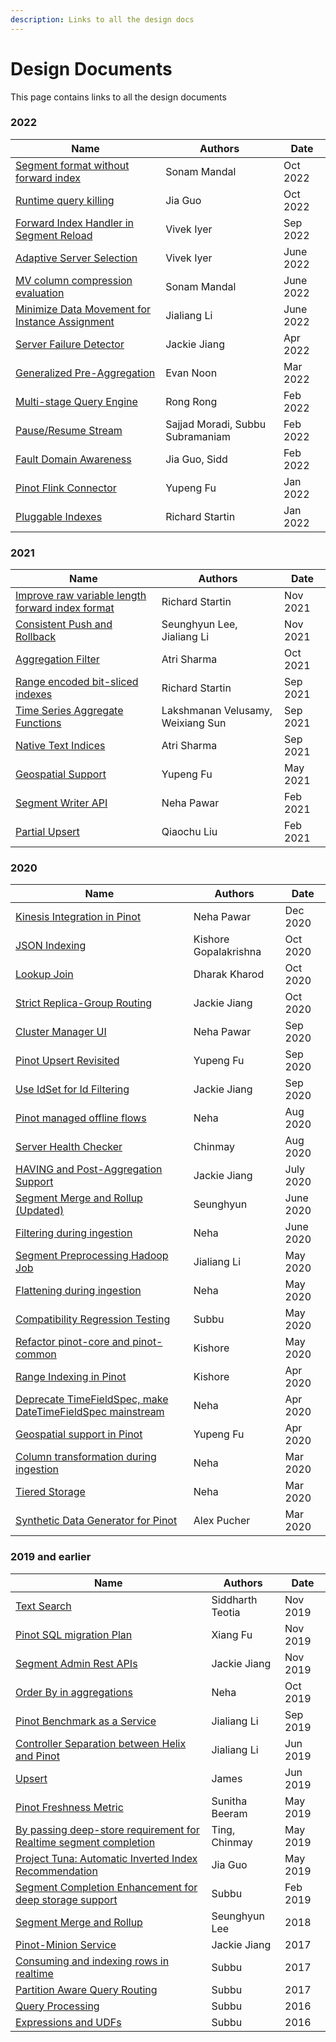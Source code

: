 ```yaml
---
description: Links to all the design docs
---
```


# Design Documents

This page contains links to all the design documents

### 2022

| Name                                                                                                                                                     | Authors                          | Date      |
| -------------------------------------------------------------------------------------------------------------------------------------------------------- | -------------------------------- | --------- |
| [Segment format without forward index](https://docs.google.com/document/d/1MNLLhYCg5e-UFBQ6wTBODd41sDsbjevwRfwoGuNowWw/edit#heading=h.jwlk6va28akf)      | Sonam Mandal                     | Oct 2022  |
| [Runtime query killing](https://docs.google.com/document/d/1Z9DYAfKznHQI9Wn8BjTWZYTcNRVGiPP0B8aEP3w\_1jQ/edit#heading=h.o3jia8j0k10u)                    | Jia Guo                          | Oct 2022  |
| [Forward Index Handler in Segment Reload](https://docs.google.com/document/d/1Gai0DHBnyR4joG\_8AcoR-27\_exEBTpVfTFU04HyPdd8/edit#heading=h.liwwtls82n1z) | Vivek Iyer                       | Sep 2022  |
| [Adaptive Server Selection](https://docs.google.com/document/d/1w8YVpKIj0S62NvwDpf1HgruwxJYJ6ODuKQLjGXupH8w/edit#heading=h.u87pirlgxhmf)                 | Vivek Iyer                       | June 2022 |
| [MV column compression evaluation](https://docs.google.com/document/d/1BWtNKvxL1Uaydni\_BJCgWN8i9\_WeSdgL3Ksh4IpY\_K0/edit)                              | Sonam Mandal                     | June 2022 |
| [Minimize Data Movement for Instance Assignment](https://docs.google.com/document/d/1\_Fn-yNjt9Ih0SQiIqIhCEvE9BvYugvAhB4tgWH-VoWE/edit)                  | Jialiang Li                      | June 2022 |
| [Server Failure Detector](https://docs.google.com/document/d/1X32OMT6lC4pCveQVzK6OvRlaW0kE9HZ2vn\_EHzesM1w/edit?usp=sharing)                             | Jackie Jiang                     | Apr 2022  |
| [Generalized Pre-Aggregation](https://docs.google.com/document/d/17nMXwmDa7-eopzSaQ4XhbfnbF7myQMzDshanSPXLK0s/edit?usp=sharing)                          | Evan Noon                        | Mar 2022  |
| [Multi-stage Query Engine](https://docs.google.com/document/d/10-vL\_bUrI-Pi2oYudWyUlQl9Kf0cLrW-Z8hGczkCPik/edit?usp=sharing)                            | Rong Rong                        | Feb 2022  |
| [Pause/Resume Stream](https://docs.google.com/document/d/1uuXuif0SfMTnH3ykfuzXXNjh-LyszjilodD\_mdlilZg/edit)                                             | Sajjad Moradi, Subbu Subramaniam | Feb 2022  |
| [Fault Domain Awareness](https://docs.google.com/document/d/1KmJ1DsYXVdzrojj\_JYBHRJ2gRMQ5y-o63YqPs7ei7nI/edit)                                          | Jia Guo, Sidd                    | Feb 2022  |
| [Pinot Flink Connector](https://docs.google.com/document/d/1GVoFHOHSDPs1MEDKEmKguKwWMqM1lwQKj2e64RAKDf8/edit#heading=h.uvocz0dwkepo)                     | Yupeng Fu                        | Jan 2022  |
| [Pluggable Indexes](https://docs.google.com/document/d/1Slu7klgQn\_3RcEJWUuHq9AF0v5ZDA9M2Y0dy8iqrtLQ/edit)                                               | Richard Startin                  | Jan 2022  |

### 2021

| Name                                                                                                                                     | Authors                           | Date     |
| ---------------------------------------------------------------------------------------------------------------------------------------- | --------------------------------- | -------- |
| [Improve raw variable length forward index format](https://docs.google.com/document/d/1Y7MyQGmDD2fI7brOOFQtToxd8ML837qRuc3IlNYFvCw/edit) | Richard Startin                   | Nov 2021 |
| [Consistent Push and Rollback](https://docs.google.com/document/d/1PUy4wSUPFyEWEW3a88Mipdug3cPj4EpV\_\_lx-BVUTYk/edit?usp=sharing)       | Seunghyun Lee, Jialiang Li        | Nov 2021 |
| [Aggregation Filter](https://docs.google.com/document/d/1qJzG1CmyVZpLN6rdI8V0zUWEaIjQ86hDL9XwrcPKcTs/edit?usp=sharing)                   | Atri Sharma                       | Oct 2021 |
| [Range encoded bit-sliced indexes](https://docs.google.com/document/d/1se2OgqXJiD7r7S7U6SUmTIAApO66QIrAYosxvXHEXlw/edit)                 | Richard Startin                   | Sep 2021 |
| [Time Series Aggregate Functions](https://docs.google.com/document/d/1D5tyd-gFIe5QjL8XYLQmL5\_traw-jtKkzeF96G3naes/edit?usp=sharing)     | Lakshmanan Velusamy, Weixiang Sun | Sep 2021 |
| [Native Text Indices](https://docs.google.com/document/d/1PMhoRy6WF46C4d4mw0LVe9b8Vjqes6vsXZkmxXzMYzw/edit?usp=sharing)                  | Atri Sharma                       | Sep 2021 |
| [Geospatial Support](https://docs.google.com/document/d/1Mkm5RHS\_tof-vIUt5-UNeOgRYSBAN6M\_pN-hedV6Q0g/edit?usp=sharing)                 | Yupeng Fu                         | May 2021 |
| [Segment Writer API](https://docs.google.com/document/d/1f\_JlegCkH\_Zysm80maLnv7iqgWtD9uPiBLkeLmMUoNg/edit)                             | Neha Pawar                        | Feb 2021 |
| [Partial Upsert](https://docs.google.com/document/d/1qrTD7x23FlPrAUVIFbWs6GSBtTsztWhWgis-xr1lGMs/edit?usp=sharing)                       | Qiaochu Liu                       | Feb 2021 |

### 2020

| Name                                                                                                                                                                      | Authors               | Date      |
| ------------------------------------------------------------------------------------------------------------------------------------------------------------------------- | --------------------- | --------- |
| [Kinesis Integration in Pinot](https://docs.google.com/document/d/1hFbzumQAGALAi8XZMOsVlwVHN-s2t37MA5QUfduL4Yk/edit?usp=sharing)                                          | Neha Pawar            | Dec 2020  |
| [JSON Indexing](https://docs.google.com/document/d/1ZBkZUjlkTH7pA1dN\_hLAUXhuP1pIo4WmtM5YXktUifg/edit?usp=sharing)                                                        | Kishore Gopalakrishna | Oct 2020  |
| [Lookup Join](https://docs.google.com/document/d/1InWmxbRqwcqIakzvoEWHLxtX4XR9H5L01256EbAUHV8/edit?usp=sharing)                                                           | Dharak Kharod         | Oct 2020  |
| [Strict Replica-Group Routing](https://docs.google.com/document/d/1B5SghG0x5JHfZrKMBjiv\_m3Dd969hfyWgc1joKZpJIU/edit?usp=sharing)                                         | Jackie Jiang          | Oct 2020  |
| [Cluster Manager UI](https://docs.google.com/document/d/1E6OWyt-NvOpbBsOH1qwi5v8DcNSgT4PTLJ21TKYIsoI/edit#heading=h.8xhj1hrxrxl)                                          | Neha Pawar            | Sep 2020  |
| [Pinot Upsert Revisited](https://docs.google.com/document/d/1qljEMndPMxbbKtjlVn9mn2toz7Qrk0TGQsHLfI--7h8/edit#heading=h.lsfmyoyyxtgt)                                     | Yupeng Fu             | Sep 2020  |
| [Use IdSet for Id Filtering](https://docs.google.com/document/d/1s6DZ9eTPqH7vaKQlPjKiWb\_OBC3hkkEGICIzcd5gozc/edit?usp=sharing)                                           | Jackie Jiang          | Sep 2020  |
| [Pinot managed offline flows](https://docs.google.com/document/d/1-e\_9aHQB4HXS38ONtofdxNvMsGmAoYfSnc2LP88MbIc/edit#heading=h.60ws8it8iwvp)                               | Neha                  | Aug 2020  |
| [Server Health Checker](https://docs.google.com/document/d/1PP\_RaDuS7KGeF9RnAcRFJRCA8aCVxxVLTJn-c3hg9qQ/edit)                                                            | Chinmay               | Aug 2020  |
| [HAVING and Post-Aggregation Support](https://docs.google.com/document/d/1Dg1KXpxIdl75Tsg2YFCYVeE8sMAIj64ZWoxDcj1cHwo/edit?usp=sharing)                                   | Jackie Jiang          | July 2020 |
| [Segment Merge and Rollup (Updated)](https://docs.google.com/document/d/1-AKCfXNXdoNjFIvJ87wjWwFM\_38gS0NCwFrIYjYsqp8/edit)                                               | Seunghyun             | June 2020 |
| [Filtering during ingestion](https://docs.google.com/document/d/1Cahnas3nh0XErETH0KHLaecN6xCnRVYWNKO3rDn7qcI/edit)                                                        | Neha                  | June 2020 |
| [Segment Preprocessing Hadoop Job](https://docs.google.com/document/d/1BnjjVj3OLuo-vmOt0WjqEFbUC9AZgCDuDxCtLEFPM34/edit?usp=sharing)                                      | Jialiang Li           | May 2020  |
| [Flattening during ingestion](https://docs.google.com/document/d/1IYCsYCgGn6YMWTDG4-i61Hxbtnac2dCuhvDKUZIxDYg/edit?usp=sharing)                                           | Neha                  | May 2020  |
| [Compatibility Regression Testing](https://docs.google.com/document/d/1yNlvnLKDNUuyRWOKYYF01FWW9weYMGoaLRtU-CueciM/edit#heading=h.sbzlx23tnq14)                           | Subbu                 | May 2020  |
| [Refactor pinot-core and pinot-common](https://docs.google.com/document/d/1urROfQZuTE8JJmW3IMCeB2i3FYoEyG1TCyPsxvSaNuw/edit?usp=sharing)                                  | Kishore               | May 2020  |
| [Range Indexing in Pinot](https://docs.google.com/document/d/1eisu7L-ERLs1OZCASOz3qSpzZfoipplKrYgmBXaFobw/edit?usp=sharing)                                               | Kishore               | Apr 2020  |
| [Deprecate TimeFieldSpec, make DateTimeFieldSpec mainstream](https://docs.google.com/document/d/1SU1jCjfsIDSA960fD5YWQbD72p8UdGF0c7CroFNt9Ho/edit#heading=h.qeqkd3x33xzp) | Neha                  | Apr 2020  |
| [Geospatial support in Pinot](https://docs.google.com/document/d/1Mkm5RHS\_tof-vIUt5-UNeOgRYSBAN6M\_pN-hedV6Q0g/edit?ts=5ea0b8d4#heading=h.i45os595j1sp)                  | Yupeng Fu             | Apr 2020  |
| [Column transformation during ingestion](https://docs.google.com/document/d/13BywJncHrLAFLm-qy4kfKaPxXfAg9XE5v3\_fk9sGVSo/edit?usp=sharing)                               | Neha                  | Mar 2020  |
| [Tiered Storage](https://docs.google.com/document/d/1Z4FLg3ezHpqvc6zhy0jR6Wi2OL8wLO\_lRC6aLkskFgs/edit?usp=sharing)                                                       | Neha                  | Mar 2020  |
| [Synthetic Data Generator for Pinot](https://cwiki.apache.org/confluence/display/PINOT/Synthetic+Data+Generator+for+Pinot)                                                | Alex Pucher           | Mar 2020  |

### 2019 and earlier

| Name                                                                                                                                                                                     | Authors          | Date     |
| ---------------------------------------------------------------------------------------------------------------------------------------------------------------------------------------- | ---------------- | -------- |
| [Text Search](https://docs.google.com/document/d/19uLti7wwl7nPlDuy6cUVnLOll2C8u3YtUITbNj0TT5o/edit)                                                                                      | Siddharth Teotia | Nov 2019 |
| [Pinot SQL migration Plan](https://docs.google.com/document/d/1uNIq0cybUtVtdtJ38-4ewFNEQorbg-2KYr-CMSj6H\_8/edit#heading=h.ejrg0ci2rzol)                                                 | Xiang Fu         | Nov 2019 |
| [Segment Admin Rest APIs](https://cwiki.apache.org/confluence/display/PINOT/Segment+Admin+Rest+APIs)                                                                                     | Jackie Jiang     | Nov 2019 |
| [Order By in aggregations](https://cwiki.apache.org/confluence/display/PINOT/Order+By)                                                                                                   | Neha             | Oct 2019 |
| [Pinot Benchmark as a Service](https://cwiki.apache.org/confluence/display/PINOT/Pinot+Benchmark+as+a+Service)                                                                           | Jialiang Li      | Sep 2019 |
| [Controller Separation between Helix and Pinot](https://cwiki.apache.org/confluence/display/PINOT/Controller+Separation+between+Helix+and+Pinot)                                         | Jialiang Li      | Jun 2019 |
| [Upsert](https://docs.google.com/document/d/1SFFir7ByxCff-aVYxQeTHpNhPXeP5q7P4g\_6O2iNGgU/edit?usp=sharing)                                                                              | James            | Jun 2019 |
| [Pinot Freshness Metric](https://cwiki.apache.org/confluence/display/PINOT/Pinot+Freshness+Metric)                                                                                       | Sunitha Beeram   | May 2019 |
| [By passing deep-store requirement for Realtime segment completion](https://cwiki.apache.org/confluence/display/PINOT/By-passing+deep-store+requirement+for+Realtime+segment+completion) | Ting, Chinmay    | May 2019 |
| [Project Tuna: Automatic Inverted Index Recommendation](https://cwiki.apache.org/confluence/display/PINOT/Automated+Inverted+Index+Recommendation+for+Pinot)                             | Jia Guo          | May 2019 |
| [Segment Completion Enhancement for deep storage support](https://cwiki.apache.org/confluence/display/PINOT/Segment+Completion+Protocol+enhancements+for+Deep+Store+support)             | Subbu            | Feb 2019 |
| [Segment Merge and Rollup](https://cwiki.apache.org/confluence/display/PINOT/Segment+Merge+and+Rollup)                                                                                   | Seunghyun Lee    | 2018     |
| [Pinot-Minion Service](https://docs.google.com/document/d/1kbK88fCexmEsDcFINebqLvZWtKg8CVQN4kmsLm0s9f8/edit?usp=sharing)                                                                 | Jackie Jiang     | 2017     |
| [Consuming and indexing rows in realtime](https://cwiki.apache.org/confluence/display/PINOT/Consuming+and+Indexing+rows+in+Realtime)                                                     | Subbu            | 2017     |
| [Partition Aware Query Routing](https://cwiki.apache.org/confluence/display/PINOT/Partition+Aware+Query+Routing)                                                                         | Subbu            | 2017     |
| [Query Processing](https://cwiki.apache.org/confluence/display/PINOT/Query+Processing)                                                                                                   | Subbu            | 2016     |
| [Expressions and UDFs](https://cwiki.apache.org/confluence/display/PINOT/Expressions+and+UDFs)                                                                                           | Subbu            | 2016     |

